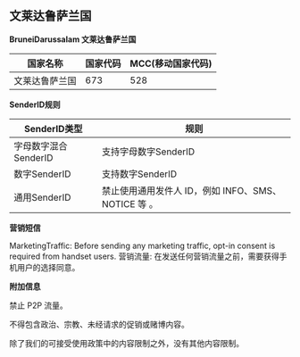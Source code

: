 ## 文莱达鲁萨兰国

__BruneiDarussalam 文莱达鲁萨兰国__

| 国家名称    | 国家代码 | MCC(移动国家代码) |
|---------|------|-------------|
| 文莱达鲁萨兰国 | 673  | 528         |

__SenderID规则__

| SenderID类型     | 规则                                  |
|----------------|-------------------------------------|
| 字母数字混合SenderID | 支持字母数字SenderID                      |
| 数字SenderID     | 支持数字SenderID                        |
| 通用SenderID     | 禁止使用通用发件人 ID，例如 INFO、SMS、NOTICE 等 。 |

__营销短信__

MarketingTraffic: Before sending any marketing traffic, opt-in consent is required from handset users.
营销流量: 在发送任何营销流量之前，需要获得手机用户的选择同意。

__附加信息__

禁止 P2P 流量。

不得包含政治、宗教、未经请求的促销或赌博内容。

除了我们的可接受使用政策中的内容限制之外，没有其他内容限制。

